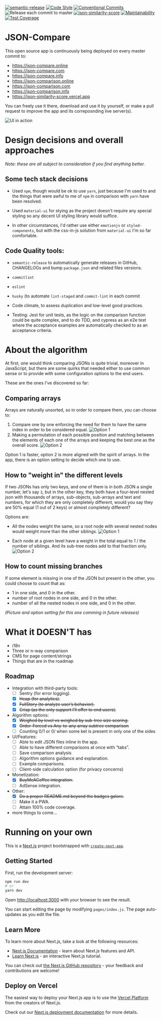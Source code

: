 [![semantic-release](https://img.shields.io/badge/%20%20%F0%9F%93%A6%F0%9F%9A%80-semantic--release-e10079.svg)](https://github.com/semantic-release/semantic-release)
[![Code Style](https://badgen.net/badge/code%20style/airbnb/ff5a5f?icon=airbnb)](https://github.com/airbnb/javascript)
[![Conventional Commits](https://img.shields.io/badge/Conventional%20Commits-1.0.0-yellow.svg)](https://conventionalcommits.org)
![Release each commit to master](https://github.com/diegopamio/json-similarity-score/workflows/Release%20each%20commit%20to%20master/badge.svg)
[![json-similarity-score](https://img.shields.io/endpoint?url=https://dashboard.cypress.io/badge/simple/cvb1my/master&style=flat&logo=cypress)](https://dashboard.cypress.io/projects/cvb1my/runs)
[![Maintainability](https://api.codeclimate.com/v1/badges/20216dd2e18292cfc07d/maintainability)](https://codeclimate.com/github/diegopamio/json-similarity-score/maintainability)
[![Test Coverage](https://api.codeclimate.com/v1/badges/20216dd2e18292cfc07d/test_coverage)](https://codeclimate.com/github/diegopamio/json-similarity-score/test_coverage)

# JSON-Compare

This open source app is continuously being deployed on every master commit to:
* https://json-compare.online
* https://json-compare.com
* https://json-compare.info
* https://json-comparison.online
* https://json-comparison.com
* https://json-comparison.info
* https://json-similarity-score.vercel.app

You can freely use it there, download and use it by yourself, or make a pull request to improve the app and its correposnding live server(s).
 
 ![UI in action](public/images/json-similarity-score.gif)

# Design decisions and overall approaches

_Note: these are all subject to consideration if you find anything better._ 

## Some tech stack decisions 

* Used `npm`, though would be ok to use `yarn`, just because I'm used to and the things that were awful to me of `npm` in comparison with `yarn` have been resolved.
  
*  Used `material-ui` for stying as the project doesn't require any special styling so any decent UI styling library would suffice.
  
*  In other circumstances, I'd rather use either `emotionjs` or `styled-components`, but with the css-in-js solution from `material-ui` I'm so far comfortable.

## Code Quality tools:

* `semantic-release` to automatically generate releases in GitHub, CHANGELOGs and bump `package.json` and related files versions.
* `commitlint`
* `eslint`
* `husky` (to automate `lint-staged` and `commit-lint` in each commit

* Code climate, to assess duplication and low-level good practices.
* Testing: Jest for unit tests, as the logic on the comparison function could be quite complex, and to do TDD, and cypress as an e2e test where the acceptance examples are automatically checked to as an acceptance criteria.

# About the algorithm

At first, one would think comparing JSONs is quite trivial, moreover in JavaScript, but there are some quirks that needed either to use common sense or to provide with some configuration options to the end users.

These are the ones I've discovered so far:

## Comparing arrays

Arrays are naturally unsorted, so in order to compare them, you can choose to:

1. Compare one by one enforcing the need for them to have the same index in order to be considered equal.
![Option 1](public/images/arrayPositionMatch-strict.png)
2. Making a permutation of each possible position and matching between the elements of each one of the arrays and keeping the best one as the overall score.
![Option 2](public/images/arrayPositionMatch-flex.png)

Option 1 is faster, option 2 is more aligned with the spirit of arrays. In the app, there is an option setting to decide which one to use.

## How to "weight in" the different levels

If two JSONs has only two keys, and one of them is in both JSON a single number, let's say `3`, but in the other key, they both have a four-level nested json with thousands of arrays, sub-objects, sub-arrays and text and numbers, for which they are only completely different, would you say they are 50% equal (1 out of 2 keys) or almost completely different? 

Options are:
* All the nodes weight the same, so a root node with several nested nodes would weight more than the other siblings.
![Option 1](public/images/elementWeight-descendantsCount.png)

* Each node at a given level have a weight in the total equal to 1 / the number of siblings. And its sub-tree nodes add to that fraction only.
![Option 2](public/images/elementWeight-siblingsProportion.png) 
## How to count missing branches

If some element is missing in one of the JSON but present in the other, you could choose to count that as:

* 1 in one side, and 0 in the other.
* number of root nodes in one side, and 0 in the other.
* number of all the nested nodes in one side, and 0 in the other.

_(Picture and option setting for this one comming in future releases)_

# What it DOESN'T has
- i18n
- Three or n-way comparison
- CMS for page content/strings
- Things that are in the roadmap

## Roadmap

* Integration with third-party tools:
  * [ ] Sentry (for error logging).
  * [x] ~~Heap (for analytics).~~
  * [x] ~~FullStory (to analyze user’s behavior).~~
  * [x] ~~Crisp (as the only support I’ll offer to end users).~~
* Algorithm options:
  * [x] ~~Weighed by level vs weighed by sub-tree size scoring.~~
  * [x] ~~Order-Forced vs Any-to-any array subtree comparison~~
  * [ ] Counting 0/1 or 0/<subtree size> when some ket is present in only one of the sides
* UI/Features:
  * [ ] Able to edit JSON files inline in the app.
  * [ ] Able to have different comparisons at once with “tabs”.
  * [ ] Save comparison analysis
  * [ ] Algorithm options guidance and explanation.
  * [ ] Example comparisons.
  * [ ] Client-side calculation option (for privacy concerns)
* Monetization:
  * [x] ~~BuyMeACoffee integration.~~
  * [ ] AdSense integration.
* Other:
  * [x] ~~Do a proper README.md beyond the badges galore.~~
  * [ ] Make it a PWA.
  * [ ] Attain 100% code coverage.
* more things to come...


# Running on your own

This is a [Next.js](https://nextjs.org/) project bootstrapped with [`create-next-app`](https://github.com/vercel/next.js/tree/canary/packages/create-next-app).

## Getting Started

First, run the development server:

```bash
npm run dev
# or
yarn dev
```

Open [http://localhost:3000](http://localhost:3000) with your browser to see the result.

You can start editing the page by modifying `pages/index.js`. The page auto-updates as you edit the file.

## Learn More

To learn more about Next.js, take a look at the following resources:

- [Next.js Documentation](https://nextjs.org/docs) - learn about Next.js features and API.
- [Learn Next.js](https://nextjs.org/learn) - an interactive Next.js tutorial.

You can check out [the Next.js GitHub repository](https://github.com/vercel/next.js/) - your feedback and contributions are welcome!

## Deploy on Vercel

The easiest way to deploy your Next.js app is to use the [Vercel Platform](https://vercel.com/import?utm_medium=default-template&filter=next.js&utm_source=create-next-app&utm_campaign=create-next-app-readme) from the creators of Next.js.

Check out our [Next.js deployment documentation](https://nextjs.org/docs/deployment) for more details.
